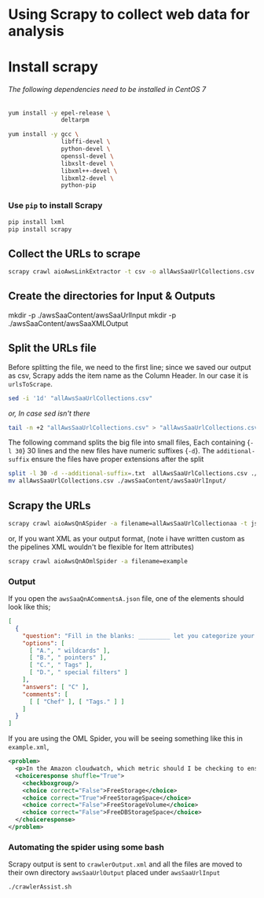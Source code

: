 # Using Scrapy to collect web data for analysis


# Install scrapy
###### The following dependencies need to be installed in CentOS 7
```sh
yum install -y epel-release \
               deltarpm

yum install -y gcc \
               libffi-devel \
               python-devel \
               openssl-devel \
               libxslt-devel \
               libxml++-devel \
               libxml2-devel \
               python-pip
```

### Use `pip` to install Scrapy
```sh
pip install lxml
pip install scrapy
```


## Collect the URLs to scrape
```sh
scrapy crawl aioAwsLinkExtractor -t csv -o allAwsSaaUrlCollections.csv
```

## Create the directories for Input & Outputs
mkdir -p ./awsSaaContent/awsSaaUrlInput
mkdir -p ./awsSaaContent/awsSaaXMLOutput

## Split the URLs file
Before splitting the file, we need to the first line; since we saved our output as csv, Scrapy adds the item name as the Column Header. In our case it is `urlsToScrape`.

```sh
sed -i '1d' "allAwsSaaUrlCollections.csv"
```
_or, In case sed isn't there_
```sh
tail -n +2 "allAwsSaaUrlCollections.csv" > "allAwsSaaUrlCollections.csv.tmp" && mv -f "allAwsSaaUrlCollections.csv.tmp" "allAwsSaaUrlCollections.csv"
```

The following command splits the big file into small files, Each containing {`-l 30`} 30 lines and the new files have numeric suffixes {`-d`}.
The `additional-suffix` ensure the files have proper extensions after the split

```sh
split -l 30 -d --additional-suffix=.txt  allAwsSaaUrlCollections.csv ./awsSaaContent/awsSaaUrlInput/urlList
mv allAwsSaaUrlCollections.csv ./awsSaaContent/awsSaaUrlInput/
```

## Scrapy the URLs
```sh
scrapy crawl aioAwsQnASpider -a filename=allAwsSaaUrlCollectionaa -t json -o awsSaaQnACommentsA.json
```
or, If you want XML as your output format, (note i have written custom as the pipelines XML wouldn't be flexible for Item attributes)
```sh
scrapy crawl aioAwsQnAOmlSpider -a filename=example
```
### Output
If you open the `awsSaaQnACommentsA.json` file, one of the elements should look like this;
```json
[
  {
    "question": "Fill in the blanks: _________ let you categorize your EC2 resources in different ways, for example, by purpose, owner, or environment.",
    "options": [
      [ "A.", " wildcards" ],
      [ "B.", " pointers" ],
      [ "C.", " Tags" ],
      [ "D.", " special filters" ]
    ],
    "answers": [ "C" ],
    "comments": [
      [ [ "Chef" ], [ "Tags." ] ]
    ]
  }
]
```
If you are using the OML Spider, you will be seeing something like this in `example.xml`,
```xml
<problem>
  <p>In the Amazon cloudwatch, which metric should I be checking to ensure that your DB Instance has enough free storage space?</p>
  <choiceresponse shuffle="True">
    <checkboxgroup/>
    <choice correct="False">FreeStorage</choice>
    <choice correct="True">FreeStorageSpace</choice>
    <choice correct="False">FreeStorageVolume</choice>
    <choice correct="False">FreeDBStorageSpace</choice>
  </choiceresponse>
</problem>
```

### Automating the spider using some bash
Scrapy output is sent to `crawlerOutput.xml` and all the files are moved to their own directory `awsSaaUrlOutput` placed under `awsSaaUrlInput`
```sh
./crawlerAssist.sh
```
